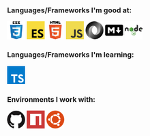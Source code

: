 
### Languages/Frameworks I'm good at:


<a href="https://www.w3.org/Style/CSS/Overview.en.html"><img alt="CSS 3" title="CSS 3" src="./imgs/css.png" height="42"></a>
<a href="https://en.wikipedia.org/wiki/ECMAScript"><img alt="ECMAScript 11" title="ECMAScript 11" src="./imgs/ecmascript.png" height="42"></a>
<a href="https://en.wikipedia.org/wiki/HTML"><img alt="HTML 5" title="HTML 5" src="./imgs/html.png" height="42"></a>
<a href="https://developer.mozilla.org/en-US/docs/Web/JavaScript"><img alt="JavaScript" title="JavaScript" src="./imgs/javascript.png" height="42"></a>
<a href="http://www.json.org"><img alt="JSON" title="JSON" src="./imgs/json.png" height="42"></a>
<a href="https://daringfireball.net/projects/markdown"><img alt="Markdown" title="Markdown" src="./imgs/markdown.png" height="42"></a>
<a href="https://nodejs.org/en/"><img alt="Node.js" title="Node.js" src="./imgs/node.png" height="42"></a>

### Languages/Frameworks I'm learning:

<a href="https://www.typescriptlang.org"><img alt="TypeScript" title="TypeScript" src="./imgs/typescript.png" height="42"></a>

### Environments I work with:

<a href="https://github.com/"><img alt="GitHub" title="GitHub" src="./imgs/github.png" height="42"></a>
<a href="https://www.npmjs.com"><img alt="NPM" title="NPM" src="./imgs/npm.png" height="42"></a>
<a href="https://ubuntu.com/"><img alt="Ubuntu" title="Ubuntu" src="./imgs/ubuntu.png" height="42"></a>
